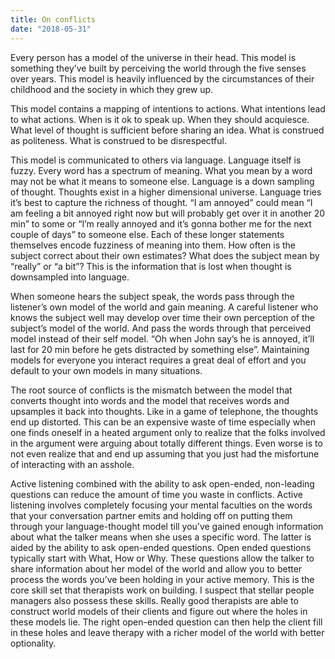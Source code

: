 ```yaml
---
title: On conflicts
date: "2018-05-31"
---
```


Every person has a model of the universe in their head. This model is something they’ve built by perceiving the world through the five senses over years. This model is heavily influenced by the circumstances of their childhood and the society in which they grew up.

This model contains a mapping of intentions to actions. What intentions lead to what actions. When is it ok to speak up. When they should acquiesce. What level of thought is sufficient before sharing an idea. What is construed as politeness. What is construed to be disrespectful.

This model is communicated to others via language. Language itself is fuzzy. Every word has a spectrum of meaning. What you mean by a word may not be what it means to someone else. Language is a down sampling of thought. Thoughts exist in a higher dimensional universe. Language tries it’s best to capture the richness of thought. “I am annoyed” could mean “I am feeling a bit annoyed right now but will probably get over it in another 20 min” to some or “I’m really annoyed and it’s gonna bother me for the next couple of days” to someone else. Each of these longer statements themselves encode fuzziness of meaning into them. How often is the subject correct about their own estimates? What does the subject mean by “really” or “a bit”? This is the information that is lost when thought is downsampled into language.

When someone hears the subject speak, the words pass through the listener’s own model of the world and gain meaning. A careful listener who knows the subject well may develop over time their own perception of the subject’s model of the world. And pass the words through that perceived model instead of their self model. “Oh when John say’s he is annoyed, it’ll last for 20 min before he gets distracted by something else”. Maintaining models for everyone you interact requires a great deal of effort and you default to your own models in many situations.

The root source of conflicts is the mismatch between the model that converts thought into words and the model that receives words and upsamples it back into thoughts. Like in a game of telephone, the thoughts end up distorted. This can be an expensive waste of time especially when one finds oneself in a heated argument only to realize that the folks involved in the argument were arguing about totally different things. Even worse is to not even realize that and end up assuming that you just had the misfortune of interacting with an asshole.

Active listening combined with the ability to ask open-ended, non-leading questions can reduce the amount of time you waste in conflicts. Active listening involves completely focusing your mental faculties on the words that your conversation partner emits and holding off on putting them through your language-thought model till you’ve gained enough information about what the talker means when she uses a specific word. The latter is aided by the ability to ask open-ended questions. Open ended questions typically start with What, How or Why. These questions allow the talker to share information about her model of the world and allow you to better process the words you’ve been holding in your active memory. This is the core skill set that therapists work on building. I suspect that stellar people managers also possess these skills. Really good therapists are able to construct world models of their clients and figure out where the holes in these models lie. The right open-ended question can then help the client fill in these holes and leave therapy with a richer model of the world with better optionality.
